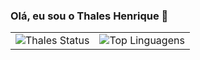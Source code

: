 ### Olá, eu sou o Thales Henrique 👋

<table>
  <tr>
    <td>
      <img src="https://github-readme-stats.vercel.app/api?username=Thalesh7991&show_icons=true" alt="Thales Status">
    </td>
    <td>
      <img src="https://github-readme-stats.vercel.app/api/top-langs/?username=Thalesh7991&layout=compact" alt="Top Linguagens">
    </td>
  </tr>
</table>



<!--
**Thalesh7991/Thalesh7991** is a ✨ _special_ ✨ repository because its `README.md` (this file) appears on your GitHub profile.

Here are some ideas to get you started:

- 🔭 I’m currently working on ...
- 🌱 I’m currently learning ...
- 👯 I’m looking to collaborate on ...
- 🤔 I’m looking for help with ...
- 💬 Ask me about ...
- 📫 How to reach me: ...
- 😄 Pronouns: ...
- ⚡ Fun fact: ...
-->
